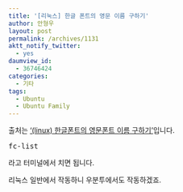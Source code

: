 ```yaml
---
title: '[리눅스] 한글 폰트의 영문 이름 구하기'
author: 안형우
layout: post
permalink: /archives/1131
aktt_notify_twitter:
  - yes
daumview_id:
  - 36746424
categories:
  - 기타
tags:
  - Ubuntu
  - Ubuntu Family
---
```

출처는 [&#8216;(linux) 한글폰트의 영문폰트 이름 구하기&#8217;][1]입니다.

<pre>fc-list</pre>

라고 터미널에서 치면 됩니다.

리눅스 일반에서 작동하니 우분투에서도 작동하겠죠.

 [1]: http://nan1004au.tistory.com/9